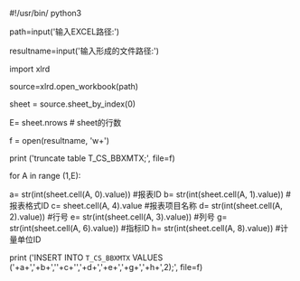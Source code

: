 #!/usr/bin/ python3

path=input('输入EXCEL路径:')

resultname=input('输入形成的文件路径:')

import xlrd

source=xlrd.open_workbook(path)

sheet = source.sheet_by_index(0)

E= sheet.nrows    # sheet的行数

f = open(resultname, 'w+')

print ('truncate table T_CS_BBXMTX;', file=f)

for A in range (1,E):

 a= str(int(sheet.cell(A, 0).value)) #报表ID
 b= str(int(sheet.cell(A, 1).value)) #报表格式ID
 c= sheet.cell(A, 4).value      #报表项目名称
 d= str(int(sheet.cell(A, 2).value)) #行号
 e= str(int(sheet.cell(A, 3).value)) #列号
 g= str(int(sheet.cell(A, 6).value)) #指标ID
 h= str(int(sheet.cell(A, 8).value)) #计量单位ID

 print ('INSERT INTO `T_CS_BBXMTX` VALUES ('+a+','+b+',\''+c+'\','+d+','+e+','+g+','+h+',2);', file=f)

